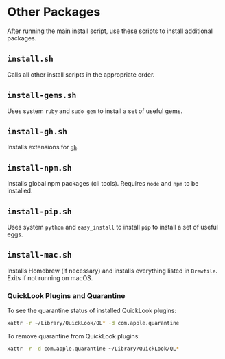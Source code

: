 # Other Packages

After running the main install script, use these scripts to install additional
packages.

## `install.sh`

Calls all other install scripts in the appropriate order.

## `install-gems.sh`

Uses system `ruby` and `sudo gem` to install a set of useful gems.

## `install-gh.sh`

Installs extensions for [`gh`].

## `install-npm.sh`

Installs global npm packages (cli tools). Requires `node` and `npm` to be
installed.

## `install-pip.sh`

Uses system `python` and `easy_install` to install `pip` to install a set of
useful eggs.

## `install-mac.sh`

Installs Homebrew (if necessary) and installs everything listed in `Brewfile`.
Exits if not running on macOS.

### QuickLook Plugins and Quarantine

To see the quarantine status of installed QuickLook plugins:

```sh
xattr -r ~/Library/QuickLook/QL* -d com.apple.quarantine
```

To remove quarantine from QuickLook plugins:

```sh
xattr -r -d com.apple.quarantine ~/Library/QuickLook/QL*
```

[`gh`]: https://github.com/cli/cli "GitHub's official command line tool"
